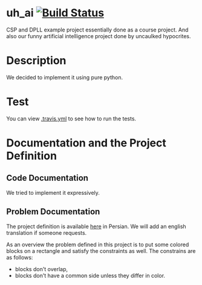 # uh_ai [![Build Status](https://travis-ci.com/altostratous/uh_ai.svg?token=ez8zbxzdziakcqLTQox4&branch=master)](https://travis-ci.com/altostratous/uh_ai)
CSP and DPLL example project essentially done as a course project. And also our funny artificial intelligence project done by uncaulked hypocrites.

# Description
We decided to implement it using pure python.

# Test
You can view [.travis.yml](https://github.com/altostratous/uh_ai/blob/master/.travis.yml) to see how to run the tests.

# Documentation and the Project Definition
## Code Documentation
We tried to implement it expressively. 

## Problem Documentation
The project definition is available [here](https://github.com/altostratous/uh_ai/blob/master/doc/AI_Project.pdf) in Persian. We will add an english translation if someone requests.

As an overview the problem defined in this project is to put some colored blocks on a rectangle and satisfy the constraints as well. The constrains are as follows:
*  blocks don't overlap,
*  blocks don't have a common side unless they differ in color.
